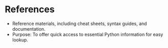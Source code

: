 # References
  - Reference materials, including cheat sheets, syntax guides, and documentation.
  - Purpose: To offer quick access to essential Python information for easy lookup.

